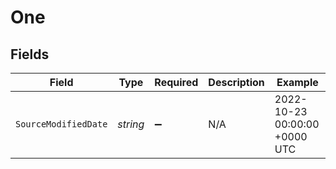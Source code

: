 # One


## Fields

| Field                         | Type                          | Required                      | Description                   | Example                       |
| ----------------------------- | ----------------------------- | ----------------------------- | ----------------------------- | ----------------------------- |
| `SourceModifiedDate`          | *string*                      | :heavy_minus_sign:            | N/A                           | 2022-10-23 00:00:00 +0000 UTC |